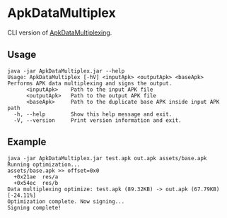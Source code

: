 # ApkDataMultiplex

CLI version of [ApkDataMultiplexing](https://github.com/L-JINBIN/ApkDataMultiplexing).

## Usage

```shell
java -jar ApkDataMultiplex.jar --help
Usage: ApkDataMultiplex [-hV] <inputApk> <outputApk> <baseApk>
Performs APK data multiplexing and signs the output.
      <inputApk>    Path to the input APK file
      <outputApk>   Path to the output APK file
      <baseApk>     Path to the duplicate base APK inside input APK path
  -h, --help        Show this help message and exit.
  -V, --version     Print version information and exit.
```

## Example

```shell
java -jar ApkDataMultiplex.jar test.apk out.apk assets/base.apk
Running optimization...
assets/base.apk >> offset=0x0
  +0x21ae  res/a
  +0x54ec  res/b
Data multiplexing optimize: test.apk (89.32KB) -> out.apk (67.79KB)  [-24.11%]
Optimization complete. Now signing...
Signing complete!
```
